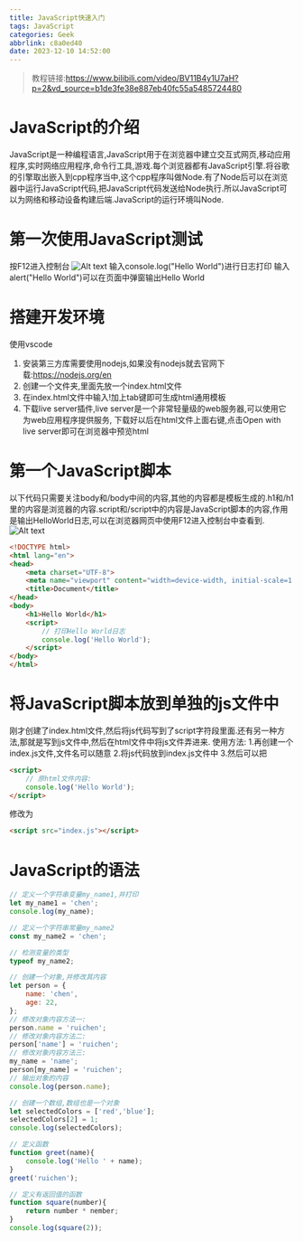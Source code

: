 ```yaml
---
title: JavaScript快速入门
tags: JavaScript
categories: Geek
abbrlink: c8a0ed40
date: 2023-12-10 14:52:00
---
```

> 教程链接:https://www.bilibili.com/video/BV11B4y1U7aH?p=2&vd_source=b1de3fe38e887eb40fc55a5485724480

# JavaScript的介绍
JavaScript是一种编程语言,JavaScript用于在浏览器中建立交互式网页,移动应用程序,实时网络应用程序,命令行工具,游戏.每个浏览器都有JavaScript引擎.将谷歌的引擎取出嵌入到cpp程序当中,这个cpp程序叫做Node.有了Node后可以在浏览器中运行JavaScript代码,把JavaScript代码发送给Node执行.所以JavaScript可以为网络和移动设备构建后端.JavaScript的运行环境叫Node.
# 第一次使用JavaScript测试
按F12进入控制台
![Alt text](image.png)
输入console.log("Hello World")进行日志打印
输入alert("Hello World")可以在页面中弹窗输出Hello World
# 搭建开发环境
使用vscode
1. 安装第三方库需要使用nodejs,如果没有nodejs就去官网下载:https://nodejs.org/en
2. 创建一个文件夹,里面先放一个index.html文件
3. 在index.html文件中输入!加上tab键即可生成html通用模板
4. 下载live server插件,live server是一个非常轻量级的web服务器,可以使用它为web应用程序提供服务, 下载好以后在html文件上面右键,点击Open with live server即可在浏览器中预览html
# 第一个JavaScript脚本
以下代码只需要关注body和/body中间的内容,其他的内容都是模板生成的.h1和/h1里的内容是浏览器的内容.script和/script中的内容是JavaScript脚本的内容,作用是输出HelloWorld日志,可以在浏览器网页中使用F12进入控制台中查看到.
![Alt text](image-1.png)
```html
<!DOCTYPE html>
<html lang="en">
<head>
    <meta charset="UTF-8">
    <meta name="viewport" content="width=device-width, initial-scale=1.0">
    <title>Document</title>
</head>
<body>
    <h1>Hello World</h1>
    <script>
        // 打印Hello World日志
        console.log('Hello World');
    </script>
</body>
</html>
```
# 将JavaScript脚本放到单独的js文件中
刚才创建了index.html文件,然后将js代码写到了script字符段里面.还有另一种方法,那就是写到js文件中,然后在html文件中将js文件弄进来.
使用方法:
1.再创建一个index.js文件,文件名可以随意
2.将js代码放到index.js文件中
3.然后可以把
```html
<script>
    // 原html文件内容:
    console.log('Hello World');
</script>
```
修改为
```html
<script src="index.js"></script>
```
# JavaScript的语法
```js
// 定义一个字符串变量my_name1,并打印
let my_name1 = 'chen';
console.log(my_name);

// 定义一个字符串常量my_name2
const my_name2 = 'chen';

// 检测变量的类型
typeof my_name2;

// 创建一个对象,并修改其内容
let person = {
    name: 'chen',
    age: 22,
};
// 修改对象内容方法一:
person.name = 'ruichen';
// 修改对象内容方法二:
person['name'] = 'ruichen';
// 修改对象内容方法三:
my_name = 'name';
person[my_name] = 'ruichen';
// 输出对象的内容
console.log(person.name);

// 创建一个数组,数组也是一个对象
let selectedColors = ['red','blue'];
selectedColors[2] = 1;
console.log(selectedColors);

// 定义函数
function greet(name){
    console.log('Hello ' + name);
}
greet('ruichen');

// 定义有返回值的函数
function square(number){
    return number * nember;
}
console.log(square(2));
```


